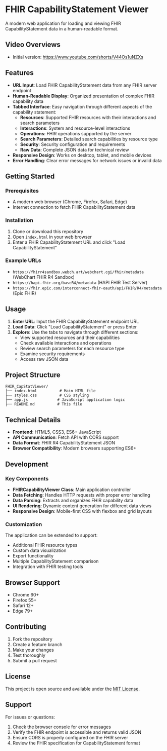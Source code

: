 # FHIR CapabilityStatement Viewer

A modern web application for loading and viewing FHIR CapabilityStatement data in a human-readable format.

## Video Overviews

- Initial version: https://www.youtube.com/shorts/V44Os1uNZXs

## Features

- **URL Input**: Load FHIR CapabilityStatement data from any FHIR server endpoint
- **Human-Readable Display**: Organized presentation of complex FHIR capability data
- **Tabbed Interface**: Easy navigation through different aspects of the capability statement:
  - **Resources**: Supported FHIR resources with their interactions and search parameters
  - **Interactions**: System and resource-level interactions
  - **Operations**: FHIR operations supported by the server
  - **Search Parameters**: Detailed search capabilities by resource type
  - **Security**: Security configuration and requirements
  - **Raw Data**: Complete JSON data for technical review
- **Responsive Design**: Works on desktop, tablet, and mobile devices
- **Error Handling**: Clear error messages for network issues or invalid data

## Getting Started

### Prerequisites

- A modern web browser (Chrome, Firefox, Safari, Edge)
- Internet connection to fetch FHIR CapabilityStatement data

### Installation

1. Clone or download this repository
2. Open `index.html` in your web browser
3. Enter a FHIR CapabilityStatement URL and click "Load CapabilityStatement"

### Example URLs

- `https://fhirr4sandbox.webch.art/webchart.cgi/fhir/metadata` (WebChart FHIR R4 Sandbox)
- `https://hapi.fhir.org/baseR4/metadata` (HAPI FHIR Test Server)
- `https://fhir.epic.com/interconnect-fhir-oauth/api/FHIR/R4/metadata` (Epic FHIR)

## Usage

1. **Enter URL**: Input the FHIR CapabilityStatement endpoint URL
2. **Load Data**: Click "Load CapabilityStatement" or press Enter
3. **Explore**: Use the tabs to navigate through different sections:
   - View supported resources and their capabilities
   - Check available interactions and operations
   - Review search parameters for each resource type
   - Examine security requirements
   - Access raw JSON data

## Project Structure

```
FHIR_CapStatViewer/
├── index.html          # Main HTML file
├── styles.css          # CSS styling
├── app.js             # JavaScript application logic
├── README.md          # This file

```

## Technical Details

- **Frontend**: HTML5, CSS3, ES6+ JavaScript
- **API Communication**: Fetch API with CORS support
- **Data Format**: FHIR R4 CapabilityStatement JSON
- **Browser Compatibility**: Modern browsers supporting ES6+

## Development

### Key Components

- **FHIRCapabilityViewer Class**: Main application controller
- **Data Fetching**: Handles HTTP requests with proper error handling
- **Data Parsing**: Extracts and organizes FHIR capability data
- **UI Rendering**: Dynamic content generation for different data views
- **Responsive Design**: Mobile-first CSS with flexbox and grid layouts

### Customization

The application can be extended to support:
- Additional FHIR resource types
- Custom data visualization
- Export functionality
- Multiple CapabilityStatement comparison
- Integration with FHIR testing tools

## Browser Support

- Chrome 60+
- Firefox 55+
- Safari 12+
- Edge 79+

## Contributing

1. Fork the repository
2. Create a feature branch
3. Make your changes
4. Test thoroughly
5. Submit a pull request

## License

This project is open source and available under the [MIT License](LICENSE).

## Support

For issues or questions:
1. Check the browser console for error messages
2. Verify the FHIR endpoint is accessible and returns valid JSON
3. Ensure CORS is properly configured on the FHIR server
4. Review the FHIR specification for CapabilityStatement format

